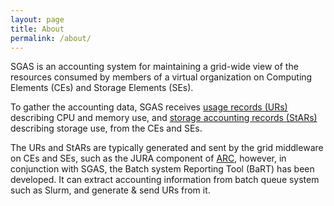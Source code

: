 ```yaml
---
layout: page
title: About
permalink: /about/
---
```


SGAS is an accounting system for maintaining a grid-wide view of the
resources consumed by members of a virtual organization on Computing
Elements (CEs) and Storage Elements (SEs).

To gather the accounting data, SGAS receives [usage records
(URs)](https://www.ogf.org/documents/GFD.204.pdf) describing CPU and memory
use, and [storage accounting records
(StARs)](https://www.ogf.org/documents/GFD.201) describing storage use,
from the CEs and SEs.

The URs and StARs are typically generated and sent
by the grid middleware on CEs and SEs, such as the JURA component of
[ARC](http://www.nordugrid.org/arc/), however, in conjunction with SGAS,
the Batch system Reporting Tool (BaRT) has been developed. It can extract
accounting information from batch queue system such as Slurm, and generate
& send URs from it.
